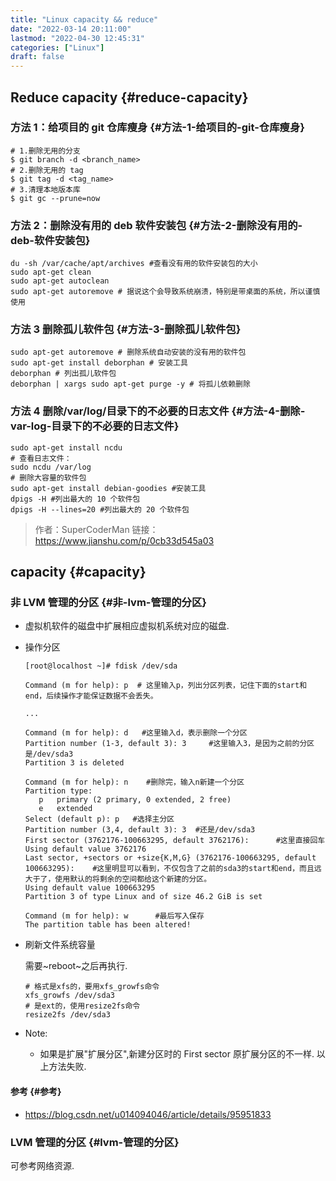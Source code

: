 ```yaml
---
title: "Linux capacity && reduce"
date: "2022-03-14 20:11:00"
lastmod: "2022-04-30 12:45:31"
categories: ["Linux"]
draft: false
---
```


## Reduce capacity {#reduce-capacity}


### 方法 1：给项目的 git 仓库瘦身 {#方法-1-给项目的-git-仓库瘦身}

```shell
# 1.删除无用的分支
$ git branch -d <branch_name>
# 2.删除无用的 tag
$ git tag -d <tag_name>
# 3.清理本地版本库
$ git gc --prune=now
```


### 方法 2：删除没有用的 deb 软件安装包 {#方法-2-删除没有用的-deb-软件安装包}

```shell
du -sh /var/cache/apt/archives #查看没有用的软件安装包的大小
sudo apt-get clean
sudo apt-get autoclean
sudo apt-get autoremove # 据说这个会导致系统崩溃，特别是带桌面的系统，所以谨慎使用
```


### 方法 3 删除孤儿软件包 {#方法-3-删除孤儿软件包}

```shell
sudo apt-get autoremove # 删除系统自动安装的没有用的软件包
sudo apt-get install deborphan # 安装工具
deborphan # 列出孤儿软件包
deborphan | xargs sudo apt-get purge -y # 将孤儿依赖删除
```


### 方法 4 删除/var/log/目录下的不必要的日志文件 {#方法-4-删除-var-log-目录下的不必要的日志文件}

```shell
sudo apt-get install ncdu
# 查看日志文件：
sudo ncdu /var/log
# 删除大容量的软件包
sudo apt-get install debian-goodies #安装工具
dpigs -H #列出最大的 10 个软件包
dpigs -H --lines=20 #列出最大的 20 个软件包
```

> 作者：SuperCoderMan
> 链接：<https://www.jianshu.com/p/0cb33d545a03>


## capacity {#capacity}


### 非 LVM 管理的分区 {#非-lvm-管理的分区}

-   虚拟机软件的磁盘中扩展相应虚拟机系统对应的磁盘.
-   操作分区

    ```shell
    [root@localhost ~]# fdisk /dev/sda

    Command (m for help): p  # 这里输入p，列出分区列表，记住下面的start和end，后续操作才能保证数据不会丢失。

    ...

    Command (m for help): d   #这里输入d，表示删除一个分区
    Partition number (1-3, default 3): 3     #这里输入3，是因为之前的分区是/dev/sda3
    Partition 3 is deleted

    Command (m for help): n    #删除完，输入n新建一个分区
    Partition type:
       p   primary (2 primary, 0 extended, 2 free)
       e   extended
    Select (default p): p   #选择主分区
    Partition number (3,4, default 3): 3  #还是/dev/sda3
    First sector (3762176-100663295, default 3762176):      #这里直接回车
    Using default value 3762176
    Last sector, +sectors or +size{K,M,G} (3762176-100663295, default 100663295):    #这里明显可以看到，不仅包含了之前的sda3的start和end，而且远大于了，使用默认的将剩余的空间都给这个新建的分区。
    Using default value 100663295
    Partition 3 of type Linux and of size 46.2 GiB is set

    Command (m for help): w      #最后写入保存
    The partition table has been altered!
    ```
-   刷新文件系统容量

    需要~reboot~之后再执行.

    ```shell
    # 格式是xfs的，要用xfs_growfs命令
    xfs_growfs /dev/sda3
    # 是ext的，使用resize2fs命令
    resize2fs /dev/sda3
    ```
-   Note:
    -   如果是扩展"扩展分区",新建分区时的 First sector 原扩展分区的不一样. 以上方法失败.


#### 参考 {#参考}

-   <https://blog.csdn.net/u014094046/article/details/95951833>


### LVM 管理的分区 {#lvm-管理的分区}

可参考网络资源.